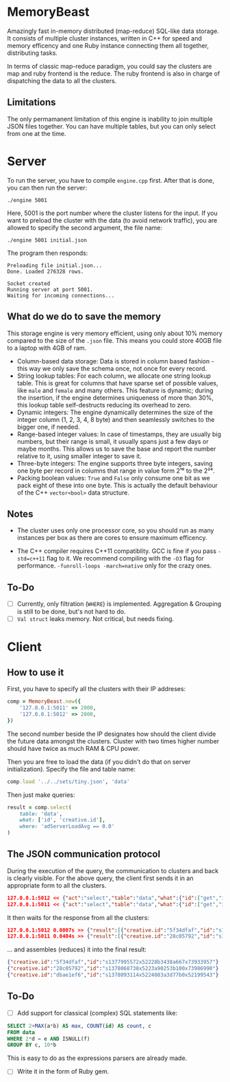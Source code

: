 MemoryBeast
===========

Amazingly fast in-memory distributed (map-reduce) SQL-like data storage. It consists of multiple cluster instances, written in C++ for speed and memory efficency and one Ruby instance connecting them all together, distributing tasks.

In terms of classic map-reduce paradigm, you could say the clusters are map and ruby frontend is the reduce. The ruby frontend is also in charge of dispatching the data to all the clusters.

Limitations
---

The only permamanent limitation of this engine is inability to join multiple JSON files together. You can have multiple tables, but you can only select from one at the time.

Server
===

To run the server, you have to compile `engine.cpp` first. After that is done, you can then run the server:

```
./engine 5001
```

Here, 5001 is the port number where the cluster listens for the input.
If you want to preload the cluster with the data (to avoid network traffic), you are allowed to specify the second argument, the file name:

```
./engine 5001 initial.json
```

The program then responds:

```
Preloading file initial.json...
Done. Loaded 276328 rows.

Socket created
Running server at port 5001.
Waiting for incoming connections...
```

What do we do to save the memory
---

This storage engine is very memory efficient, using only about 10% memory compared to the size of the `.json` file. This means you could store 40GB file to a laptop with 4GB of ram.

- Column-based data storage: Data is stored in column based fashion - this way we only save the schema once, not once for every record.
- String lookup tables: For each column, we allocate one string lookup table. This is great for columns that have sparse set of possible values, like `male` and `female` and many others. This feature is dynamic; during the insertion, if the engine determines uniqueness of more than 30%, this lookup table self-destructs reducing its overhead to zero.
- Dynamic integers: The engine dynamically determines the size of the integer column (1, 2, 3, 4, 8 byte) and then seamlessly switches to the bigger one, if needed.
- Range-based integer values: In case of timestamps, they are usually big numbers, but their range is small, it usually spans just a few days or maybe months. This allows us to save the base and report the number relative to it, using smaller integer to save it.
- Three-byte integers: The engine supports three byte integers, saving one byte per record in columns that range in value form 2¹⁶ to the 2²⁴.
- Packing boolean values: `True` and `False` only consume one bit as we pack eight of these into one byte. This is actually the default behaviour of the C++ `vector<bool>` data structure.

Notes
---

- The cluster uses only one processor core, so you should run as many instances per box as there are cores to ensure maximum efficency.

- The C++ compiler requires C++11 compatiblity. GCC is fine if you pass `-std=c++11` flag to it. We recommend compiling with the `-O3` flag for performance. `-funroll-loops -march=native` only for the crazy ones.

To-Do
---

- [ ] Currently, only filtration (`WHERE`) is implemented. Aggregation & Grouping is still to be done, but's not hard to do.
- [ ] `Val struct` leaks memory. Not critical, but needs fixing.

Client
===

How to use it
---

First, you have to specify all the clusters with their IP addreses:

```ruby
comp = MemoryBeast.new({
	'127.0.0.1:5011' => 2000,
	'127.0.0.1:5012' => 2000,
})
```

The second number beside the IP designates how should the client divide the future data amongst the clusters. Cluster with two times higher number should have twice as much RAM & CPU power.

Then you are free to load the data (if you didn't do that on server initialization). Specify the file and table name:

```ruby
comp.load '../../sets/tiny.json', 'data'
```

Then just make queries:

```ruby
result = comp.select(
	table: 'data',
	what: ['id', 'creative.id'],
	where: 'adServerLoadAvg == 0.0'
)
```



The JSON communication protocol
---

During the execution of the query, the communication to clusters and back is clearly visible. For the above query, the client first sends it in an appropriate form to all the clusters.

```json
127.0.0.1:5012 << {"act":"select","table":"data","what":{"id":["get","id"],"creative.id":["get","creative","id"]},"where":["==",["get","adServerLoadAvg"],0.0]}
127.0.0.1:5011 << {"act":"select","table":"data","what":{"id":["get","id"],"creative.id":["get","creative","id"]},"where":["==",["get","adServerLoadAvg"],0.0]}
```

It then waits for the response from all the clusters:

```json
127.0.0.1:5012 0.0007s >> {"result":[{"creative.id":"5f34dfaf","id":"s1377995572x52228b3438a667x73933957"}]}
127.0.0.1:5011 0.0404s >> {"result":[{"creative.id":"28c05792","id":"s1378068738x5223a90253b100x73986990"},{"creative.id":"dbae1ef6","id":"s1378093114x5224083a3d77b0x52199543"}]}
```

... and assembles (reduces) it into the final result:
```json
{"creative.id":"5f34dfaf","id":"s1377995572x52228b3438a667x73933957"}
{"creative.id":"28c05792","id":"s1378068738x5223a90253b100x73986990"}
{"creative.id":"dbae1ef6","id":"s1378093114x5224083a3d77b0x52199543"}
```

To-Do
---

- [ ] Add support for classical (complex) SQL statements like:

```SQL
SELECT 2+MAX(a*b) AS max, COUNT(id) AS count, c
FROM data
WHERE 2*d = e AND ISNULL(f)
GROUP BY c, 10*b
```

This is easy to do as the expressions parsers are already made.

- [ ] Write it in the form of Ruby gem.
